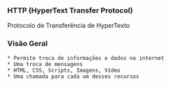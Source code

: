 ### HTTP (HyperText Transfer Protocol)
  Protocolo de Transferência de HyperTexto

  ### Visão Geral
    * Permite troca de informações e dados na internet
    * Uma troca de mensagens
    * HTML, CSS, Scripts, Imagens, Vídeo
    * Uma chamada para cada um desses recursos